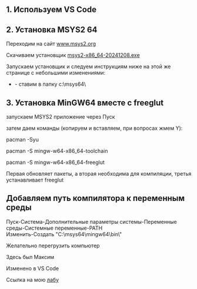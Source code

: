 <html>
<h2>1. Используем VS Code</h2>
<h2>2. Установка MSYS2 64 </h2>
<p> Переходим на сайт <a href="https://www.msys2.org/" target="_blank">www.msys2.org</a>
</p>
<p>Скачиваем установщик <a href="https://github.com/msys2/msys2-installer/releases/download/2024-12-08/msys2-x86_64-20241208.exe" target="_blank"> msys2-x86_64-20241208.exe</a>
</p>
<p>Запускаем установщик и следуем инструкциям ниже на этой же странице с небольшими изменениями:
<ul>
<li>- ставим в папку c:\msys64\</li>

</ul>
</p>
<h2>3. Установка MinGW64 вместе с freeglut</h2>
<p>запускаем MSYS2 приложение через Пуск</p>
затем даем команды (копируем и вставляем, при вопросах жмем Y):
<p>pacman -Syu</p>
<p>pacman -S mingw-w64-x86_64-toolchain</p>
<p>pacman -S mingw-w64-x86_64-freeglut</p>
<p>Первая обновляет пакеты, а вторая необходима для компиляции, третья устанавливает freeglut</p>
<h2>Добавляем путь компилятора к переменным среды</h2>
<p>Пуск-Система-Дополнительные параметры системы-Переменные среды-Системные переменные-PATH <br>
Изменить-Создать "C:\msys64\mingw64\bin\"</p>
<p>Желательно перегрузить компьютер</p>
<p>Здесь был Максим</p>
<p>Изменено в VS Code</p>
<p>Ссылка на мою <a href="https://github.com/lazy-santa/Embedded-System-Labs" target="_blank"> лабу</a>
</html>
